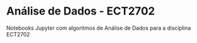 # Análise de Dados - ECT2702

Notebooks Jupyter com algoritmos de Análise de Dados para a disciplina ECT2702
